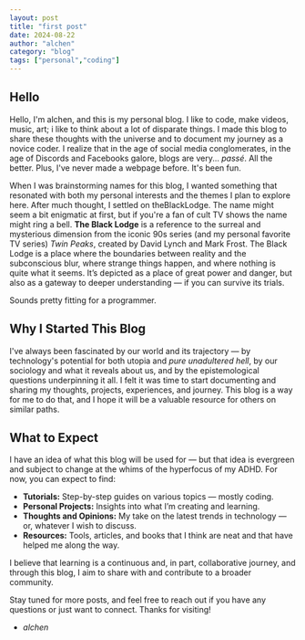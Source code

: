```yaml
---
layout: post
title: "first post"
date: 2024-08-22
author: "alchen"
category: "blog"
tags: ["personal","coding"]
---
```

## Hello

Hello, I'm alchen, and this is my personal blog. I like to code, make videos, music, art; i like to think about a lot of disparate things. I made this blog to share these thoughts with the universe and to document my journey as a novice coder. I realize that in the age of social media conglomerates, in the age of Discords and Facebooks galore, blogs are very... *passé*. All the better. Plus, I've never made a webpage before. It's been fun.

When I was brainstorming names for this blog, I wanted something that resonated with both my personal interests and the themes I plan to explore here. After much thought, I settled on theBlackLodge. The name might seem a bit enigmatic at first, but if you're a fan of cult TV shows the name might ring a bell. **The Black Lodge** is a reference to the surreal and mysterious dimension from the iconic 90s series (and my personal favorite TV series) *Twin Peaks*, created by David Lynch and Mark Frost. The Black Lodge is a place where the boundaries between reality and the subconscious blur, where strange things happen, and where nothing is quite what it seems. It’s depicted as a place of great power and danger, but also as a gateway to deeper understanding — if you can survive its trials.

Sounds pretty fitting for a programmer.

## Why I Started This Blog

I've always been fascinated by our world and its trajectory — by technology's potential for both utopia and *pure unadultered hell*, by our sociology and what it reveals about us, and by the epistemological questions underpinning it all. I felt it was time to start documenting and sharing my thoughts, projects, experiences, and journey. This blog is a way for me to do that, and I hope it will be a valuable resource for others on similar paths.

## What to Expect

I have an idea of what this blog will be used for — but that idea is evergreen and subject to change at the whims of the hyperfocus of my ADHD. For now, you can expect to find:
- **Tutorials:** Step-by-step guides on various topics — mostly coding.
- **Personal Projects:** Insights into what I’m creating and learning.
- **Thoughts and Opinions:** My take on the latest trends in technology — or, whatever I wish to discuss.
- **Resources:** Tools, articles, and books that I think are neat and that have helped me along the way.

I believe that learning is a continuous and, in part, collaborative journey, and through this blog, I aim to share with and contribute to a broader community.

Stay tuned for more posts, and feel free to reach out if you have any questions or just want to connect. Thanks for visiting!

- *alchen*

